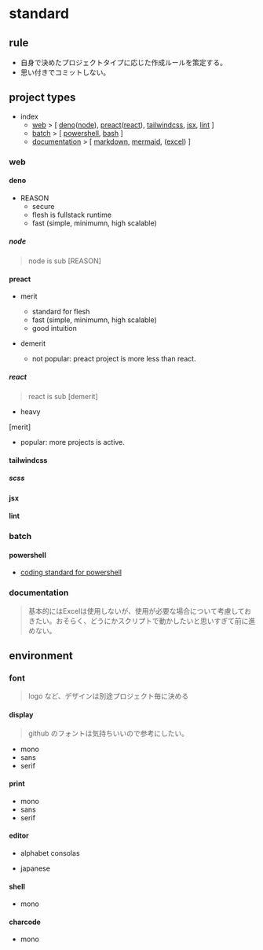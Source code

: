 # standard

## rule
  - 自身で決めたプロジェクトタイプに応じた作成ルールを策定する。
  - 思い付きでコミットしない。

## project types
- index
  - [web](#web) > [ [deno](#deno)([node](#node)), [preact](#preact)([react](#react)), [tailwindcss](#tailwindcss), [jsx](#jsx), [lint](#lint) ]
  - [batch](#batch) > [ [powershell](#powershell), [bash](#bash) ]
  - [documentation](#documentation) > [ [markdown](#markdown), [mermaid](#mermaid), ([excel](#excel)) ]

### web
#### deno
  * REASON
    - secure
    - flesh is fullstack runtime
    - fast (simple, minimumn, high scalable)

##### node
> node is sub
[REASON]

#### preact
  * merit
    - standard for flesh
    - fast (simple, minimumn, high scalable)
    - good intuition

  * demerit
    - not popular: preact project is more less than react.

##### react
> react is sub
[demerit]
  - heavy

[merit]
  - popular: more projects is active.

#### tailwindcss
##### scss
#### jsx
#### lint
### batch
#### powershell
  - [coding standard for powershell](pwsh/std)
### documentation
> 基本的にはExcelは使用しないが、使用が必要な場合について考慮しておきたい。おそらく、どうにかスクリプトで動かしたいと思いすぎて前に進めない。


## environment
### font
> logo など、デザインは別途プロジェクト毎に決める

#### display
> github のフォントは気持ちいいので参考にしたい。
  - mono
  - sans
  - serif  

#### print
  - mono
  - sans
  - serif  

#### editor
  - alphabet
    consolas
    
  - japanese
    

#### shell
  - mono
  
#### charcode
  - mono

